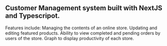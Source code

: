 
## Customer Management system built with NextJS and Typescripot.

Features include:
Managing the contents of an online store.
Updating and editing featured products.
Ability to view completed and pending orders by users of the store.
Graph to display productivity of each store.
